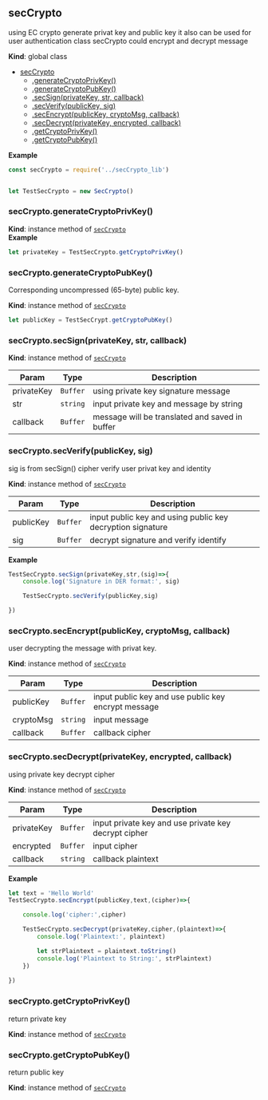 <a name="secCrypto"></a>

## secCrypto
using EC crypto generate privat key and public key
it also can be used for user authentication
class secCrypto could encrypt and decrypt message

**Kind**: global class  

* [secCrypto](#secCrypto)
    * [.generateCryptoPrivKey()](#secCrypto+generateCryptoPrivKey)
    * [.generateCryptoPubKey()](#secCrypto+generateCryptoPubKey)
    * [.secSign(privateKey, str, callback)](#secCrypto+secSign)
    * [.secVerify(publicKey, sig)](#secCrypto+secVerify)
    * [.secEncrypt(publicKey, cryptoMsg, callback)](#secCrypto+secEncrypt)
    * [.secDecrypt(privateKey, encrypted, callback)](#secCrypto+secDecrypt)
    * [.getCryptoPrivKey()](#secCrypto+getCryptoPrivKey)
    * [.getCryptoPubKey()](#secCrypto+getCryptoPubKey)

**Example**
```js
const secCrypto = require('../secCrypto_lib')


let TestSecCrypto = new SecCrypto()
```
<a name="secCrypto+generateCryptoPrivKey"></a>

### secCrypto.generateCryptoPrivKey()
**Kind**: instance method of [<code>secCrypto</code>](#secCrypto)  
**Example**
```js
let privateKey = TestSecCrypto.getCryptoPrivKey()
```
<a name="secCrypto+generateCryptoPubKey"></a>


### secCrypto.generateCryptoPubKey()
Corresponding uncompressed (65-byte) public key.

**Kind**: instance method of [<code>secCrypto</code>](#secCrypto)  
```js
let publicKey = TestSecCrypt.getCryptoPubKey()
```
<a name="secCrypto+secSign"></a>

### secCrypto.secSign(privateKey, str, callback)
**Kind**: instance method of [<code>secCrypto</code>](#secCrypto)  

| Param | Type | Description |
| --- | --- | --- |
| privateKey | <code>Buffer</code> | using private key signature message |
| str | <code>string</code> | input private key and message by string |
| callback | <code>Buffer</code> | message will be translated and saved in buffer |

<a name="secCrypto+secVerify"></a>

### secCrypto.secVerify(publicKey, sig)
sig is from secSign() cipher
verify user privat key and identity

**Kind**: instance method of [<code>secCrypto</code>](#secCrypto)  

| Param | Type | Description |
| --- | --- | --- |
| publicKey | <code>Buffer</code> | input public key and using public key decryption signature |
| sig | <code>Buffer</code> | decrypt signature and verify identify |
**Example**
```js
TestSecCrypto.secSign(privateKey,str,(sig)=>{
    console.log('Signature in DER format:', sig)

    TestSecCrypto.secVerify(publicKey,sig)

})
```
<a name="secCrypto+secEncrypt"></a>

### secCrypto.secEncrypt(publicKey, cryptoMsg, callback)
user decrypting the message with privat key.

**Kind**: instance method of [<code>secCrypto</code>](#secCrypto)  

| Param | Type | Description |
| --- | --- | --- |
| publicKey | <code>Buffer</code> | input public key and use public key encrypt message |
| cryptoMsg | <code>string</code> | input message |
| callback | <code>Buffer</code> | callback cipher |

<a name="secCrypto+secDecrypt"></a>

### secCrypto.secDecrypt(privateKey, encrypted, callback)
using private key decrypt cipher

**Kind**: instance method of [<code>secCrypto</code>](#secCrypto)  

| Param | Type | Description |
| --- | --- | --- |
| privateKey | <code>Buffer</code> | input private key and use private key decrypt cipher |
| encrypted | <code>Buffer</code> | input cipher |
| callback | <code>string</code> | callback plaintext |
**Example**
```js
let text = 'Hello World'
TestSecCrypto.secEncrypt(publicKey,text,(cipher)=>{

    console.log('cipher:',cipher)

    TestSecCrypto.secDecrypt(privateKey,cipher,(plaintext)=>{
        console.log('Plaintext:', plaintext)

        let strPlaintext = plaintext.toString()
        console.log('Plaintext to String:', strPlaintext)
    })
    
})
```
<a name="secCrypto+getCryptoPrivKey"></a>

### secCrypto.getCryptoPrivKey()
return private key

**Kind**: instance method of [<code>secCrypto</code>](#secCrypto)  
<a name="secCrypto+getCryptoPubKey"></a>

### secCrypto.getCryptoPubKey()
return public key

**Kind**: instance method of [<code>secCrypto</code>](#secCrypto)  
